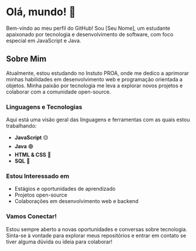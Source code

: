 # Olá, mundo! 👋

Bem-vindo ao meu perfil do GitHub! Sou [Seu Nome], um estudante apaixonado por tecnologia e desenvolvimento de software, com foco especial em JavaScript e Java.

## Sobre Mim

Atualmente, estou estudando no Instuto PROA, onde me dedico a aprimorar minhas habilidades em desenvolvimento web e programação orientada a objetos. Minha paixão por tecnologia me leva a explorar novos projetos e colaborar com a comunidade open-source.

### Linguagens e Tecnologias

Aqui está uma visão geral das linguagens e ferramentas com as quais estou trabalhando:

- **JavaScript** 🟡
- **Java** 🟢
- **HTML & CSS** 🔵
- **SQL** 🔴


### Estou Interessado em

- Estágios e oportunidades de aprendizado
- Projetos open-source
- Colaborações em desenvolvimento web e backend

### Vamos Conectar!

Estou sempre aberto a novas oportunidades e conversas sobre tecnologia. Sinta-se à vontade para explorar meus repositórios e entrar em contato se tiver alguma dúvida ou ideia para colaborar!

